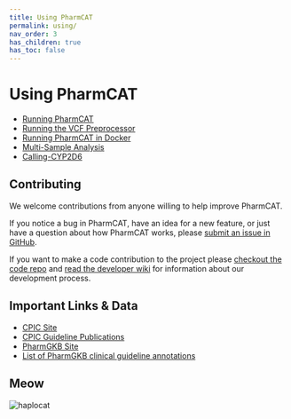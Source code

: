 ```yaml
---
title: Using PharmCAT
permalink: using/
nav_order: 3
has_children: true
has_toc: false
---
```

# Using PharmCAT

* [Running PharmCAT](Running-PharmCAT)
* [Running the VCF Preprocessor](VCF-Preprocessor)
* [Running PharmCAT in Docker](PharmCAT-in-Docker)
* [Multi-Sample Analysis](Multi-Sample-Analysis)
* [Calling-CYP2D6](Calling-CYP2D6)
 

## Contributing

We welcome contributions from anyone willing to help improve PharmCAT.

If you notice a bug in PharmCAT, have an idea for a new feature, or just have a question about how PharmCAT works,
please [submit an issue in GitHub](https://github.com/PharmGKB/PharmCAT/issues).

If you want to make a code contribution to the project please [checkout the code repo](https://github.com/PharmGKB/PharmCAT) and 
[read the developer wiki](https://github.com/PharmGKB/PharmCAT/wiki) for information about our development process.


## Important Links & Data

* [CPIC Site](https://cpicpgx.org)
* [CPIC Guideline Publications](https://cpicpgx.org/publications/)
* [PharmGKB Site](https://www.pharmgkb.org)
* [List of PharmGKB clinical guideline annotations](https://www.pharmgkb.org/guidelineAnnotations)


## Meow

![haplocat](/images/haplocat.png)
